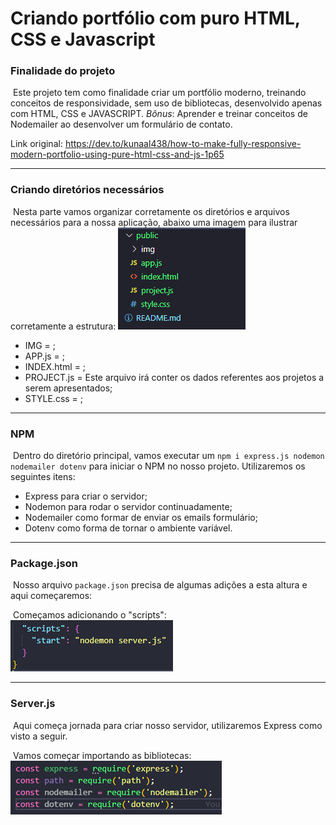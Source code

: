# Criando portfólio com puro HTML, CSS e Javascript

### Finalidade do projeto

​	Este projeto tem como finalidade criar um portfólio moderno, treinando conceitos de responsividade, sem uso de bibliotecas, desenvolvido apenas com HTML, CSS e JAVASCRIPT. *Bônus*: Aprender e treinar conceitos de Nodemailer ao desenvolver um formulário de contato.

Link original: <https://dev.to/kunaal438/how-to-make-fully-responsive-modern-portfolio-using-pure-html-css-and-js-1p65>

---

### Criando diretórios necessários

​	Nesta parte vamos organizar corretamente os diretórios e arquivos necessários para a nossa aplicação, abaixo uma imagem para ilustrar corretamente a estrutura:
<img src=".\public\img\readme\folders.PNG?raw=true" />

 * IMG = ;
 * APP.js = ;
 * INDEX.html = ;
 * PROJECT.js = Este arquivo irá conter os dados referentes aos projetos a serem apresentados;
 * STYLE.css = ;

---

### NPM

​	Dentro do diretório principal, vamos executar um `npm i express.js nodemon nodemailer dotenv` para iniciar o NPM no nosso projeto. Utilizaremos os seguintes itens:

* Express para criar o servidor;
* Nodemon para rodar o servidor continuadamente;
* Nodemailer como formar de enviar os emails formulário;
* Dotenv como forma de tornar o ambiente variável.

---

### Package.json

​	Nosso arquivo `package.json` precisa de algumas adições a esta altura e aqui começaremos:

​	Começamos adicionando o "scripts":
<img src=".\public\img\readme\scripts.PNG?raw=true" />

----

### Server.js

​	Aqui começa jornada para criar nosso servidor, utilizaremos Express como visto a seguir.

​	Vamos começar importando as bibliotecas:
<img src=".\public\img\readme\import.PNG?raw=true" />

